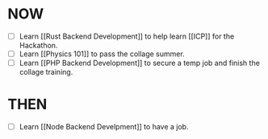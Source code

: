 # NOW

- [ ] Learn [[Rust Backend Development]] to help learn [[ICP]] for the Hackathon.
- [ ] Learn [[Physics 101]] to pass the collage summer.
- [ ] Learn [[PHP Backend Development]] to secure a temp job and finish the collage training.

# THEN

- [ ] Learn [[Node Backend Develpment]] to have a job.